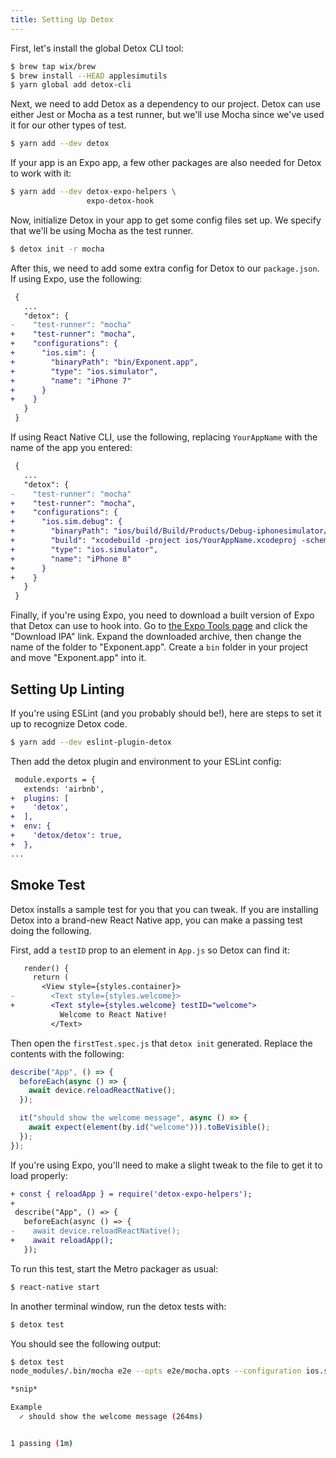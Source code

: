 ```yaml
---
title: Setting Up Detox
---
```


First, let's install the global Detox CLI tool:

```bash
$ brew tap wix/brew
$ brew install --HEAD applesimutils
$ yarn global add detox-cli
```

Next, we need to add Detox as a dependency to our project. Detox can use either Jest or Mocha as a test runner, but we'll use Mocha since we've used it for our other types of test.

```bash
$ yarn add --dev detox
```

If your app is an Expo app, a few other packages are also needed for Detox to work with it:

```bash
$ yarn add --dev detox-expo-helpers \
                 expo-detox-hook
```

Now, initialize Detox in your app to get some config files set up. We specify that we'll be using Mocha as the test runner.

```bash
$ detox init -r mocha
```

After this, we need to add some extra config for Detox to our `package.json`. If using Expo, use the following:

```diff
 {
   ...
   "detox": {
-    "test-runner": "mocha"
+    "test-runner": "mocha",
+    "configurations": {
+      "ios.sim": {
+        "binaryPath": "bin/Exponent.app",
+        "type": "ios.simulator",
+        "name": "iPhone 7"
+      }
+    }
   }
 }
```

If using React Native CLI, use the following, replacing `YourAppName` with the name of the app you entered:

```diff
 {
   ...
   "detox": {
-    "test-runner": "mocha"
+    "test-runner": "mocha",
+    "configurations": {
+      "ios.sim.debug": {
+        "binaryPath": "ios/build/Build/Products/Debug-iphonesimulator/YourAppName.app",
+        "build": "xcodebuild -project ios/YourAppName.xcodeproj -scheme YourAppName -configuration Debug -sdk iphonesimulator -derivedDataPath ios/build",
+        "type": "ios.simulator",
+        "name": "iPhone 8"
+      }
+    }
   }
 }
```

Finally, if you're using Expo, you need to download a built version of Expo that Detox can use to hook into. Go to [the Expo Tools page](https://expo.io/tools#client) and click the "Download IPA" link. Expand the downloaded archive, then change the name of the folder to "Exponent.app". Create a `bin` folder in your project and move "Exponent.app" into it.

## Setting Up Linting

If you're using ESLint (and you probably should be!), here are steps to set it up to recognize Detox code.

```bash
$ yarn add --dev eslint-plugin-detox
```

Then add the detox plugin and environment to your ESLint config:

```diff
 module.exports = {
   extends: 'airbnb',
+  plugins: [
+    'detox',
+  ],
+  env: {
+    'detox/detox': true,
+  },
...
```

## Smoke Test

Detox installs a sample test for you that you can tweak. If you are installing Detox into a brand-new React Native app, you can make a passing test doing the following.

First, add a `testID` prop to an element in `App.js` so Detox can find it:

```diff
   render() {
     return (
       <View style={styles.container}>
-        <Text style={styles.welcome}>
+        <Text style={styles.welcome} testID="welcome">
           Welcome to React Native!
         </Text>
```

Then open the `firstTest.spec.js` that `detox init` generated. Replace the contents with the following:

```javascript
describe("App", () => {
  beforeEach(async () => {
    await device.reloadReactNative();
  });

  it("should show the welcome message", async () => {
    await expect(element(by.id("welcome"))).toBeVisible();
  });
});
```

If you're using Expo, you'll need to make a slight tweak to the file to get it to load properly:

```diff
+ const { reloadApp } = require('detox-expo-helpers');
+
 describe("App", () => {
   beforeEach(async () => {
-    await device.reloadReactNative();
+    await reloadApp();
   });
```

To run this test, start the Metro packager as usual:

```bash
$ react-native start
```

In another terminal window, run the detox tests with:

```bash
$ detox test
```

You should see the following output:

```bash
$ detox test
node_modules/.bin/mocha e2e --opts e2e/mocha.opts --configuration ios.sim.debug     --grep :android: --invert     --artifacts-location "artifacts/ios.sim.debug.2018-08-03 11:09:13Z"

*snip*

Example
  ✓ should show the welcome message (264ms)


1 passing (1m)
```
